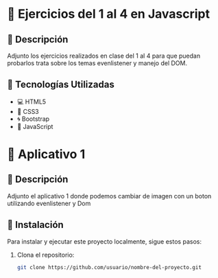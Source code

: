 # 🌟 Ejercicios del 1 al 4 en Javascript

## 📖 Descripción
Adjunto los ejercicios realizados en clase del 1 al 4 para que puedan probarlos trata sobre los temas evenlistener y manejo del DOM.

## 🚀 Tecnologías Utilizadas
- 💻 HTML5
- 🎨 CSS3
- 🌀 Bootstrap
- 📜 JavaScript

# 🌟 Aplicativo 1
## 📖 Descripción
Adjunto el aplicativo 1 donde podemos cambiar de imagen con un boton utilizando evenlistener y Dom

## 🔧 Instalación
Para instalar y ejecutar este proyecto localmente, sigue estos pasos:

1. Clona el repositorio:
   ```bash
   git clone https://github.com/usuario/nombre-del-proyecto.git

